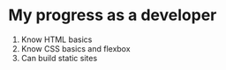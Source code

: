 # My progress as a developer

1. Know HTML basics
2. Know CSS basics and flexbox
3. Can build static sites
